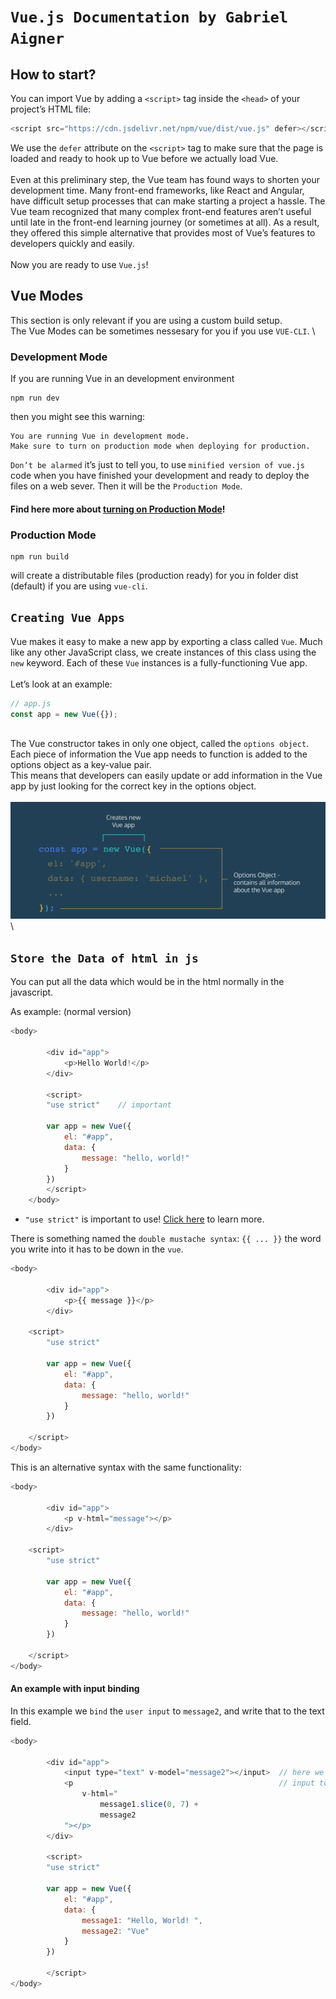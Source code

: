 # `Vue.js Documentation by Gabriel Aigner`

## How to start?

You can import Vue by adding a ``<script>`` tag inside the ``<head>`` of your project’s HTML file:

```javascript
<script src="https://cdn.jsdelivr.net/npm/vue/dist/vue.js" defer></script>
```
We use the ``defer`` attribute on the ``<script>`` tag to make sure that the page is loaded and ready to hook up to Vue before we actually load Vue. \
\
Even at this preliminary step, the Vue team has found ways to shorten your development time. Many front-end frameworks, like React and Angular, have difficult setup processes that can make starting a project a hassle. The Vue team recognized that many complex front-end features aren’t useful until late in the front-end learning journey (or sometimes at all). As a result, they offered this simple alternative that provides most of Vue’s features to developers quickly and easily. \
\
Now you are ready to use `Vue.js`!

## Vue Modes

This section is only relevant if you are using a custom build setup. \
The Vue Modes can be sometimes nessesary for you if you use `VUE-CLI`. \

### Development Mode

If you are running Vue in an development environment

```
npm run dev
```

then you might see this warning:

```
You are running Vue in development mode.
Make sure to turn on production mode when deploying for production.
```

`Don’t be alarmed` it’s just to tell you, to use `minified version of vue.js` code when you have finished your development and ready to deploy the files on a web sever. Then it will be the `Production Mode`.

#### Find here more about [turning on Production Mode](https://vuejs.org/v2/guide/deployment.html)!

### Production Mode

```
npm run build
```

will create a distributable files (production ready) for you in folder dist (default) if you are using `vue-cli`.

## ``Creating Vue Apps``
Vue makes it easy to make a new app by exporting a class called ``Vue``. Much like any other JavaScript class, we create instances of this class using the ``new`` keyword. Each of these ``Vue`` instances is a fully-functioning Vue app. \
\
Let’s look at an example:
````javascript
// app.js
const app = new Vue({});
````
\
The Vue constructor takes in only one object, called the ``options object``. \
Each piece of information the Vue app needs to function is added to the options object as a key-value pair. \
This means that developers can easily update or add information in the Vue app by just looking for the correct key in the options object. \
\
![Diagram Create a Vue App](img/diagramCreateVueApp.png)
\


## `Store the Data of html in js`

You can put all the data which would be in the html normally in the javascript.

As example: (normal version)

```javascript
<body>

        <div id="app">
            <p>Hello World!</p>
        </div>

        <script>
        "use strict"    // important

        var app = new Vue({
            el: "#app",
            data: {
                message: "hello, world!"
            }
        })
		</script>
	</body>
```
* ``"use strict"`` is important to use! [Click here](https://github.com/Kadukashi/Gabriels-JS-Documentation#what-is-%22%22?) to learn more.

There is something named the ``double mustache syntax``:  `{{ ... }}` the word you write into it has to be down in the ``vue``.
```javascript
<body>

        <div id="app">
            <p>{{ message }}</p>
        </div>

	<script>
        "use strict"

        var app = new Vue({
            el: "#app",
            data: {
                message: "hello, world!"
            }
        })

	</script>
</body>
```
This is an alternative syntax with the same functionality:
```javascript
<body>

        <div id="app">
            <p v-html="message"></p>
        </div>

	<script>
        "use strict"

        var app = new Vue({
            el: "#app",
            data: {
                message: "hello, world!"
            }
        })

	</script>
</body>
```

#### An example with input binding
In this example we ``bind`` the ``user input`` to ``message2``, and write that to the text field.

````javascript
<body>

        <div id="app">
            <input type="text" v-model="message2"></input>  // here we bind the user 
            <p                                              // input to message2
                v-html="
                    message1.slice(0, 7) +
                    message2
            "></p>
        </div>

        <script>
        "use strict"

        var app = new Vue({
            el: "#app",
            data: {
                message1: "Hello, World! ",
                message2: "Vue"
            }
        })

        </script>
</body>
````
